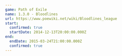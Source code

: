 ```yaml
---
game: Path of Exile
name: 1.3.0 - Bloodlines
url: https://www.poewiki.net/wiki/Bloodlines_league
start:
  confirmed: true
  startDate: 2014-12-13T20:00:00.000Z
end:
  endDate: 2015-03-24T21:00:00.000Z
  confirmed: true
---
```

